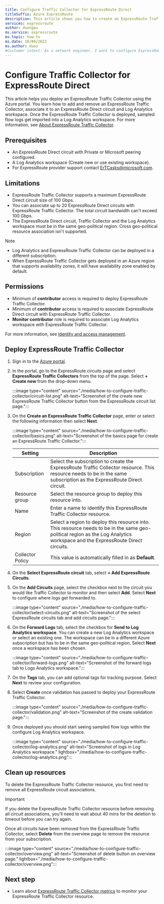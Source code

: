 ```yaml
---
title: Configure Traffic Collector for ExpressRoute Direct
titleSuffix: Azure ExpressRoute
description: This article shows you how to create an ExpressRoute Traffic Collector resource and import logs into a Log Analytics workspace.
services: expressroute
author: duongau
ms.service: expressroute
ms.topic: how-to
ms.date: 10/09/2023
ms.author: duau
#Customer intent: As a network engineer, I want to configure ExpressRoute Traffic Collector to import flow logs into a Log Analytics workspace.
---
```


# Configure Traffic Collector for ExpressRoute Direct

This article helps you deploy an ExpressRoute Traffic Collector using the Azure portal. You learn how to add and remove an ExpressRoute Traffic Collector, associate it to an ExpressRoute Direct circuit and Log Analytics workspace. Once the ExpressRoute Traffic Collector is deployed, sampled flow logs get imported into a Log Analytics workspace. For more information, see [About ExpressRoute Traffic Collector](traffic-collector.md).

## Prerequisites

- An ExpressRoute Direct circuit with Private or Microsoft peering configured.
- A Log Analytics workspace (Create new or use existing workspace).
- For ExpressRoute provider support contact ErTCasks@microsoft.com.

## Limitations

- ExpressRoute Traffic Collector supports a maximum ExpressRoute Direct circuit size of 100 Gbps.
- You can associate up to 20 ExpressRoute Direct circuits with ExpressRoute Traffic Collector. The total circuit bandwidth can't exceed 100 Gbps.
- The ExpressRoute Direct circuit, Traffic Collector and the Log Analytics workspace must be in the same geo-political region. Cross geo-political resource association isn't supported.  

> [!NOTE]
> - Log Analytics and ExpressRoute Traffic Collector can be deployed in a different subscription.
> - When ExpressRoute Traffic Collector gets deployed in an Azure region that supports availability zones, it will have availability zone enabled by default.

## Permissions

- Minimum of **contributor** access is required to deploy ExpressRoute Traffic Collector.
- Minimum of **contributor** access is required to associate ExpressRoute Direct circuit with ExpressRoute Traffic Collector.
- **Monitor contributor** role is required to associate Log Analytics workspace with ExpressRoute Traffic Collector.

For more information, see [Identity and access management](../active-directory/fundamentals/active-directory-ops-guide-iam.md).

## Deploy ExpressRoute Traffic Collector

1. Sign in to the [Azure portal](https://portal.azure.com/).

1. In the portal, go to the ExpressRoute circuits page and select **ExpressRoute Traffic Collectors** from the top of the page. Select **+ Create new** from the drop-down menu.

    :::image type="content" source="./media/how-to-configure-traffic-collector/circuit-list.png" alt-text="Screenshot of the create new ExpressRoute Traffic Collector button from the ExpressRoute circuit list page.":::

1. On the **Create an ExpressRoute Traffic Collector** page, enter or select the following information then select **Next**.

    :::image type="content" source="./media/how-to-configure-traffic-collector/basics.png" alt-text="Screenshot of the basics page for create an ExpressRoute Traffic Collector.":::

    | Setting | Description |
    | --- | --- |
    | Subscription | Select the subscription to create the ExpressRoute Traffic Collector resource. This resource needs to be in the same subscription as the ExpressRoute Direct circuit. |
    | Resource group | Select the resource group to deploy this resource into. |
    | Name | Enter a name to identify this ExpressRoute Traffic Collector resource. |
    | Region | Select a region to deploy this resource into. This resource needs to be in the same geo-political region as the Log Analytics workspace and the ExpressRoute Direct circuits. |
    | Collector Policy | This value is automatically filled in as **Default**. |

1. On the **Select ExpressRoute circuit** tab, select **+ Add ExpressRoute Circuits**. 

1. On the **Add Circuits** page, select the checkbox next to the circuit you would like Traffic Collector to monitor and then select **Add**. Select **Next** to configure where logs get forwarded to.

    :::image type="content" source="./media/how-to-configure-traffic-collector/select-circuits.png" alt-text="Screenshot of the select ExpressRoute circuits tab and add circuits page.":::

1. On the **Forward Logs** tab, select the checkbox for **Send to Log Analytics workspace**. You can create a new Log Analytics workspace or select an existing one. The workspace can be in a different Azure subscription but has to be in the same geo-political region. Select **Next** once a workspace has been chosen.

    :::image type="content" source="./media/how-to-configure-traffic-collector/forward-logs.png" alt-text="Screenshot of the forward logs tab to Logs Analytics workspace.":::

1. On the **Tags** tab, you can add optional tags for tracking purpose. Select **Next** to review your configuration.

1. Select **Create** once validation has passed to deploy your ExpressRoute Traffic Collector.

    :::image type="content" source="./media/how-to-configure-traffic-collector/validation.png" alt-text="Screenshot of the create validation page.":::

1. Once deployed you should start seeing sampled flow logs within the configure Log Analytics workspace.

    :::image type="content" source="./media/how-to-configure-traffic-collector/log-analytics.png" alt-text="Screenshot of logs in Log Analytics workspace." lightbox="./media/how-to-configure-traffic-collector/log-analytics.png":::

## Clean up resources

To delete the ExpressRoute Traffic Collector resource, you first need to remove all ExpressRoute circuit associations. 

> [!IMPORTANT]
> If you delete the ExpressRoute Traffic Collector resource before removing all circuit associations, you'll need to wait about 40 mins for the deletion to timeout before you can try again.
>

Once all circuits have been removed from the ExpressRoute Traffic Collector, select **Delete** from the overview page to remove the resource from your subscription.

:::image type="content" source="./media/how-to-configure-traffic-collector/overview.png" alt-text="Screenshot of delete button on overview page." lightbox="./media/how-to-configure-traffic-collector/overview.png":::

## Next step

- Learn about [ExpressRoute Traffic Collector metrics](expressroute-monitoring-metrics-alerts.md#expressroute-traffic-collector-metrics) to monitor your ExpressRoute Traffic Collector resource.
